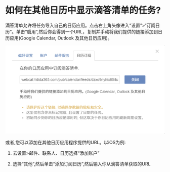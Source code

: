 # 如何在其他日历中显示滴答清单的任务?


滴答清单允许将任务导入自己的日历应用。点击右上角头像进入“设置”>“订阅日历”。单击“启用”,然后你会得到一个URL，复制并手动将我们提供的链接添加到日历应用(Google Calendar, Outlook 及其他日历应用)。

![](../images/image2.512.png)

或者,您可以添加在其他日历应用程序提供的URL。以iOS为例:


1. 去设置>邮件、联系人、日历选择“添加账户”

2. 选择“其他”,然后单击“添加订阅日历”,然后输入你从滴答清单获取的URL

